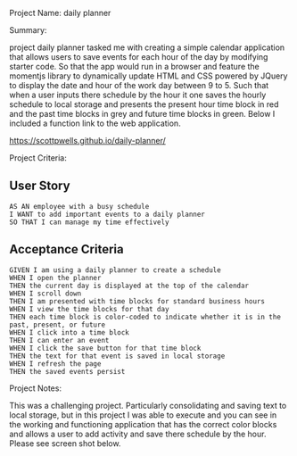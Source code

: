 Project Name:  daily planner

Summary:

project daily planner tasked me with creating a simple calendar application that allows users to save events for each hour of the day by modifying starter code. So
that the app would run in a browser and feature the momentjs library to dynamically update HTML and CSS powered by JQuery to display the date and hour of the work day
between 9 to 5. Such that when a user inputs there schedule by the hour it one saves the hourly schedule to local storage and presents the present hour time block in red
and the past time blocks in grey and future time blocks in green. Below I included a function link to the web application. 


https://scottpwells.github.io/daily-planner/


Project Criteria:


## User Story

```
AS AN employee with a busy schedule
I WANT to add important events to a daily planner
SO THAT I can manage my time effectively
```


## Acceptance Criteria

```
GIVEN I am using a daily planner to create a schedule
WHEN I open the planner
THEN the current day is displayed at the top of the calendar
WHEN I scroll down
THEN I am presented with time blocks for standard business hours
WHEN I view the time blocks for that day
THEN each time block is color-coded to indicate whether it is in the past, present, or future
WHEN I click into a time block
THEN I can enter an event
WHEN I click the save button for that time block
THEN the text for that event is saved in local storage
WHEN I refresh the page
THEN the saved events persist
```


Project Notes:

This was a challenging project. Particularly consolidating and saving text to local storage, but
in this project I was able to execute and you can see in the working and functioning application
that has the correct color blocks and allows a user to add activity and save there schedule by the hour.
Please see screen shot below.